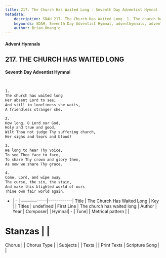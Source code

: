 ```yaml
---
title: 217. The Church Has Waited Long - Seventh Day Adventist Hymnal
metadata:
    description: SDAH 217. The Church Has Waited Long. 1. The church has waited long Her absent Lord to see; And still in loneliness she waits, A friendless stranger she.
    keywords: SDAH, Seventh Day Adventist Hymnal, adventhymnals, advent hymnals, The Church Has Waited Long, The church has waited long 
    author: Brian Onang'o
---
```


#### Advent Hymnals
## 217. THE CHURCH HAS WAITED LONG
#### Seventh Day Adventist Hymnal

```txt


1.
The church has waited long
Her absent Lord to see;
And still in loneliness she waits,
A friendless stranger she.

2.
How long, O Lord our God,
Holy and true and good,
Wilt Thou not judge Thy suffering church,
Her sighs and tears and blood?

3.
We long to hear Thy voice,
To see Thee face to face,
To share Thy crown and glory then,
As now we share Thy grace.

4.
Come, Lord, and wipe away
The curse, the sin, the stain,
And make this blighted world of ours
Thine own fair world again.


```

- |   -  |
-------------|------------|
Title | The Church Has Waited Long |
Key |  |
Titles | undefined |
First Line | The church has waited long |
Author | 
Year | 
Composer|  |
Hymnal|  - |
Tune|  |
Metrical pattern | |
# Stanzas |  |
Chorus |  |
Chorus Type |  |
Subjects |  |
Texts |  |
Print Texts | 
Scripture Song |  |
  
